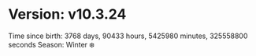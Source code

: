 # Version: v10.3.24
Time since birth: 3768 days, 90433 hours, 5425980 minutes, 325558800 seconds
Season: Winter ❄️
